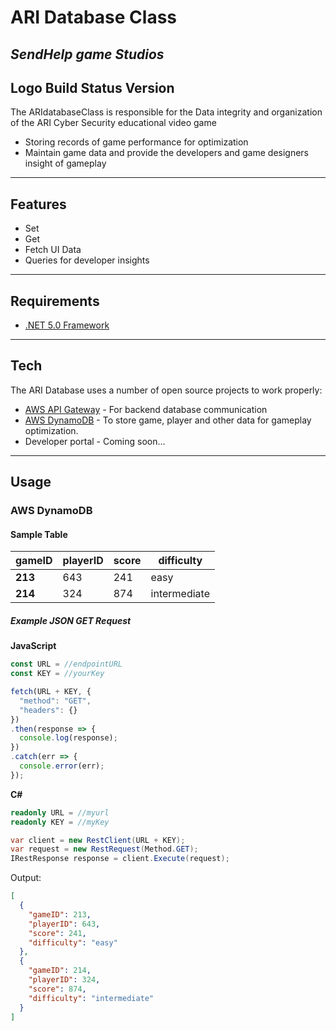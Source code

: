 # ARI Database Class
## _SendHelp game Studios_

Logo
Build Status
Version
---

The ARIdatabaseClass is responsible for the Data integrity and organization of the
ARI Cyber Security educational video game
- Storing records of game performance for optimization
- Maintain game data and provide the developers and game designers insight of gameplay
---

## Features
- Set
- Get 
- Fetch UI Data
- Queries for developer insights
---

## Requirements
- [.NET 5.0 Framework] 
---

## Tech
The ARI Database uses a number of open source projects to work properly:

- [AWS API Gateway] - For backend database communication 
- [AWS DynamoDB] - To store game, player and other data for gameplay optimization. 
- Developer portal - Coming soon...

---
## Usage

### AWS DynamoDB
#### Sample Table 

gameID|playerID|score|difficulty|
-------|-------|--------|--------
__213__|643|241|easy
__214__|324|874|intermediate

##### Example JSON GET Request 
__JavaScript__

```js
const URL = //endpointURL
const KEY = //yourKey

fetch(URL + KEY, {
  "method": "GET",
  "headers": {}
})
.then(response => {
  console.log(response);
})
.catch(err => {
  console.error(err);
});
```

__C#__
```cs
readonly URL = //myurl
readonly KEY = //myKey

var client = new RestClient(URL + KEY);
var request = new RestRequest(Method.GET);
IRestResponse response = client.Execute(request);
```

Output:
```json
[
  {
    "gameID": 213,
    "playerID": 643,
    "score": 241,
    "difficulty": "easy"
  },
  {
    "gameID": 214,
    "playerID": 324,
    "score": 874,
    "difficulty": "intermediate"
  }
]
```


[//]: # (These are reference links used in the body)

   [AWS API Gateway]: <https://us-east-2.console.aws.amazon.com/apigateway/main/apis?region=us-east-2>
   [AWS DynamoDB]: <https://us-east-2.console.aws.amazon.com/dynamodbv2/home?region=us-east-2#service>
   [AriCyberThink.com]: <http://aricyberthink.com/>
   [.NET 5.0 Framework]: <https://dotnet.microsoft.com/download/dotnet/5.0>
